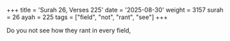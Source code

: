 +++
title = 'Surah 26, Verses 225'
date = '2025-08-30'
weight = 3157
surah = 26
ayah = 225
tags = ["field", "not", "rant", "see"]
+++

Do you not see how they rant in every field,